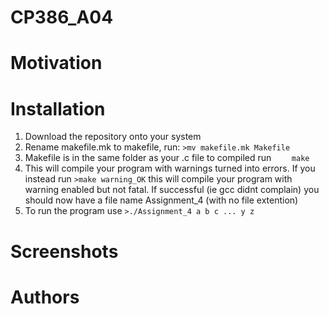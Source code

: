 # CP386_A04

# Motivation 

# Installation
1. Download the repository onto your system
2. Rename makefile.mk to makefile, run:
```>mv makefile.mk Makefile```
3. Makefile is in the same folder as your .c file to compiled run
```    make```
4. This will compile your program with warnings turned into errors. If you instead run
```>make warning_OK```
this will compile your program with warning enabled but not fatal. If successful (ie gcc didnt complain) you should now have a file name Assignment_4 (with no file extention)
5. To run the program use 
```>./Assignment_4 a b c ... y z ``` 
# Screenshots

# Authors 
